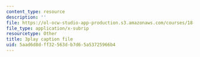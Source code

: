 ```yaml
---
content_type: resource
description: ''
file: https://ol-ocw-studio-app-production.s3.amazonaws.com/courses/18-01sc-single-variable-calculus-fall-2010/5aad6d8dff32563db7d65a53725966b4_-MI0b4h3rS0.vtt
file_type: application/x-subrip
resourcetype: Other
title: 3play caption file
uid: 5aad6d8d-ff32-563d-b7d6-5a53725966b4
---
```

